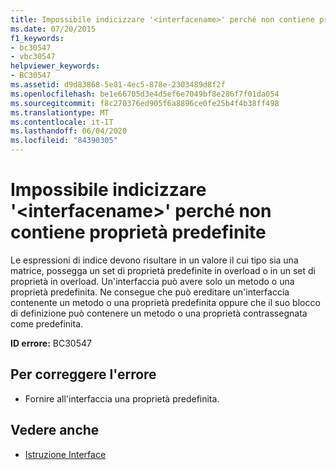 ```yaml
---
title: Impossibile indicizzare '<interfacename>' perché non contiene proprietà predefinite
ms.date: 07/20/2015
f1_keywords:
- bc30547
- vbc30547
helpviewer_keywords:
- BC30547
ms.assetid: d9d83868-5e81-4ec5-878e-2303489d8f2f
ms.openlocfilehash: be1e66705d3e4d5ef6e7049bf8e286f7f01da054
ms.sourcegitcommit: f8c270376ed905f6a8896ce0fe25b4f4b38ff498
ms.translationtype: MT
ms.contentlocale: it-IT
ms.lasthandoff: 06/04/2020
ms.locfileid: "84390305"
---
```

# <a name="interface-interfacename-cannot-be-indexed-because-it-has-no-default-property"></a>Impossibile indicizzare '\<interfacename>' perché non contiene proprietà predefinite
Le espressioni di indice devono risultare in un valore il cui tipo sia una matrice, possegga un set di proprietà predefinite in overload o in un set di proprietà in overload. Un'interfaccia può avere solo un metodo o una proprietà predefinita. Ne consegue che può ereditare un'interfaccia contenente un metodo o una proprietà predefinita oppure che il suo blocco di definizione può contenere un metodo o una proprietà contrassegnata come predefinita.  
  
 **ID errore:** BC30547  
  
## <a name="to-correct-this-error"></a>Per correggere l'errore  
  
- Fornire all'interfaccia una proprietà predefinita.  
  
## <a name="see-also"></a>Vedere anche

- [Istruzione Interface](../language-reference/statements/interface-statement.md)
